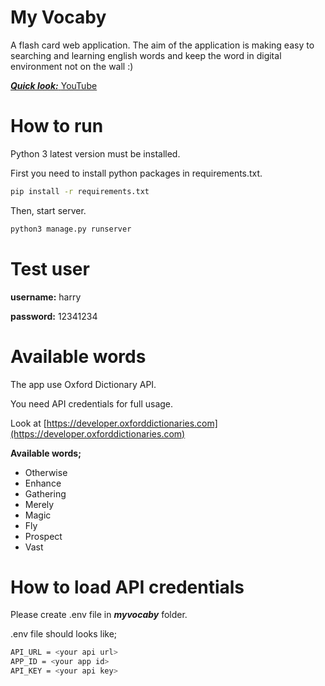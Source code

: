 # My Vocaby

A flash card web application. The aim of the application is making easy to searching and learning english words and keep the word in digital environment not on the wall :)

<ins>___Quick look:___ [YouTube](https://youtu.be/aayuGPxZ0qs)</ins>

# How to run
Python 3 latest version must be installed.

First you need to install python packages in requirements.txt.

```bash
pip install -r requirements.txt
```
Then, start server.

```bash
python3 manage.py runserver
```

# Test user
**username:** harry

**password:** 12341234

# Available words
The app use Oxford Dictionary API.

You need API credentials for full usage.

Look at [https://developer.oxforddictionaries.com](https://developer.oxforddictionaries.com)

**Available words;**

* Otherwise
* Enhance
* Gathering
* Merely
* Magic
* Fly
* Prospect
* Vast

# How to load API credentials
Please create .env file in ___myvocaby___ folder.

.env file should looks like;
```bash
API_URL = <your api url>
APP_ID = <your app id>
API_KEY = <your api key>
```
